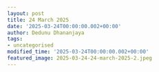 ```yaml
---
layout: post
title: 24 March 2025
date: '2025-03-24T00:00:00.002+00:00'
author: Dedunu Dhananjaya
tags:
- uncategorised
modified_time: '2025-03-24T00:00:00.002+00:00'
featured_image: 2025-03-24-24-march-2025-2.jpeg
---
```

